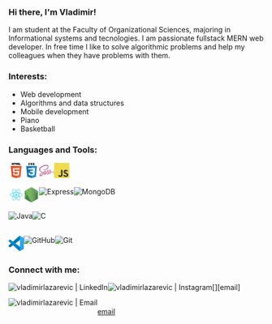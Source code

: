 ### Hi there, I'm Vladimir!

<p>I am student at the Faculty of Organizational Sciences,
majoring in Informational systems and tecnologies. I am passionate 
fullstack MERN web developer. In free time I like to solve algorithmic problems 
and help my colleagues when they have problems with them.
</p>

### Interests:

- Web development
- Algorithms and data structures
- Mobile development
- Piano
- Basketball

### Languages and Tools:

<img align="left" alt="HTML5" height="30vh"
  src="https://raw.githubusercontent.com/github/explore/80688e429a7d4ef2fca1e82350fe8e3517d3494d/topics/html/html.png"
  /><img align="left" alt="CSS3" height="30vh"
  src="https://raw.githubusercontent.com/github/explore/80688e429a7d4ef2fca1e82350fe8e3517d3494d/topics/css/css.png"
  /><img align="left" alt="Sass" height="30vh" src="https://raw.githubusercontent.com/github/explore/80688e429a7d4ef2fca1e82350fe8e3517d3494d/topics/sass/sass.png" />
<img align="left" alt="JavaScript" height="30vh"
  src="https://raw.githubusercontent.com/github/explore/80688e429a7d4ef2fca1e82350fe8e3517d3494d/topics/javascript/javascript.png"
  />
  <br /><br />

<img align="left" alt="React" height="30vh"
src="https://raw.githubusercontent.com/github/explore/80688e429a7d4ef2fca1e82350fe8e3517d3494d/topics/react/react.png"
/><img align="left" alt="Node.js" height="30vh"
src="https://raw.githubusercontent.com/github/explore/80688e429a7d4ef2fca1e82350fe8e3517d3494d/topics/nodejs/nodejs.png"
/><img align="left" alt="Express" height="30vh"
src="https://buttercms.com/static/images/tech_banners/ExpressJS.png"
/><img align="left" alt="MongoDB" height="30vh"
src="https://pbs.twimg.com/profile_images/1452637606559326217/GFz_P-5e_400x400.png"
/><br /><br />

<img align="left" alt="Java" height="30vh"
  src="https://brandslogos.com/wp-content/uploads/images/large/java-logo-1.png"
  /><img align="left" alt="C" height="30vh"
  src="https://upload.wikimedia.org/wikipedia/commons/thumb/1/18/C_Programming_Language.svg/1200px-C_Programming_Language.svg.png"
  /><br /><br />

<img align="left" alt="Visual Studio Code" height="30vh"
  src="https://raw.githubusercontent.com/github/explore/80688e429a7d4ef2fca1e82350fe8e3517d3494d/topics/visual-studio-code/visual-studio-code.png"
  /><img align="left" alt="GitHub" height="30vh"
src="https://logos-world.net/wp-content/uploads/2020/11/GitHub-Logo.png"
/> <img align="left" alt="Git" height="30vh"
src="https://git-scm.com/images/logos/downloads/Git-Icon-Black.png"/>
<br /> <br />

### Connect with me:

[<img align="left" alt="vladimirlazarevic | LinkedIn" height="30vh" src="https://cdn2.iconfinder.com/data/icons/social-media-2285/512/1_Linkedin_unofficial_colored_svg-128.png" />][linkedin]
[<img align="left" alt="vladimirlazarevic | Instagram" height="30vh" src="https://cdn2.iconfinder.com/data/icons/social-media-2285/512/1_Instagram_colored_svg_1-128.png" />][instagram]
[<img align="left" alt="vladimirlazarevic | Email" height="30vh" src="https://www.freepnglogos.com/uploads/logo-gmail-png/logo-gmail-png-gmail-icon-download-png-and-vector-1.png" />][email]
<br /> <br />

[instagram]: https://www.instagram.com/v_lazarevic6/
[linkedin]: https://www.linkedin.com/in/vladimir-lazarevic/
[email](mailto:vladimir.12.lazarevic@gmail.com?subject=[GitHub]%20Source%20Han%20Sans)

